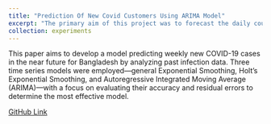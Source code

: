 ```yaml
---
title: "Prediction Of New Covid Customers Using ARIMA Model"
excerpt: "The primary aim of this project was to forecast the daily count of new COVID-19 infections in Bangladesh.<br/><img src='/images/Econometrics.jpg'>"
collection: experiments
---
```


This paper aims to develop a model predicting weekly new COVID-19 cases in the near future for Bangladesh by analyzing past infection data. Three time series models were employed—general Exponential Smoothing, Holt’s Exponential Smoothing, and Autoregressive Integrated Moving Average (ARIMA)—with a focus on evaluating their accuracy and residual errors to determine the most effective model.

[GitHub Link](https://github.com/sharminhossainbd/Time-Series-Model-About-Covid-New-Cases-ARIMA-)
